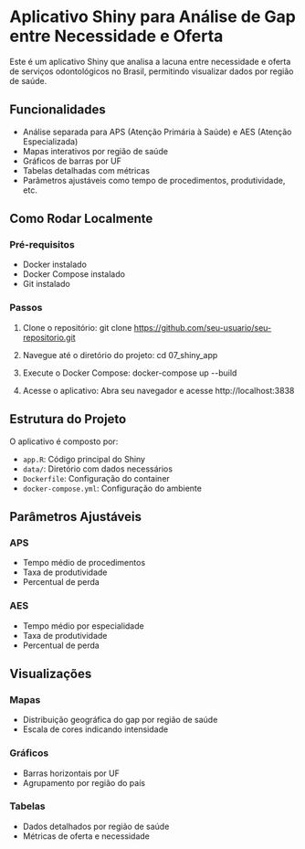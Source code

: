 # Aplicativo Shiny para Análise de Gap entre Necessidade e Oferta

Este é um aplicativo Shiny que analisa a lacuna entre necessidade e oferta de serviços odontológicos no Brasil, permitindo visualizar dados por região de saúde.

## Funcionalidades

- Análise separada para APS (Atenção Primária à Saúde) e AES (Atenção Especializada)
- Mapas interativos por região de saúde
- Gráficos de barras por UF
- Tabelas detalhadas com métricas
- Parâmetros ajustáveis como tempo de procedimentos, produtividade, etc.

## Como Rodar Localmente

### Pré-requisitos

- Docker instalado
- Docker Compose instalado
- Git instalado

### Passos

1. Clone o repositório: git clone https://github.com/seu-usuario/seu-repositorio.git

2. Navegue até o diretório do projeto: cd 07_shiny_app

3. Execute o Docker Compose: docker-compose up --build

4. Acesse o aplicativo: Abra seu navegador e acesse http://localhost:3838

## Estrutura do Projeto

O aplicativo é composto por:

- `app.R`: Código principal do Shiny
- `data/`: Diretório com dados necessários
- `Dockerfile`: Configuração do container
- `docker-compose.yml`: Configuração do ambiente

## Parâmetros Ajustáveis

### APS
- Tempo médio de procedimentos
- Taxa de produtividade
- Percentual de perda

### AES
- Tempo médio por especialidade
- Taxa de produtividade
- Percentual de perda

## Visualizações

### Mapas
- Distribuição geográfica do gap por região de saúde
- Escala de cores indicando intensidade

### Gráficos
- Barras horizontais por UF
- Agrupamento por região do país

### Tabelas
- Dados detalhados por região de saúde
- Métricas de oferta e necessidade
